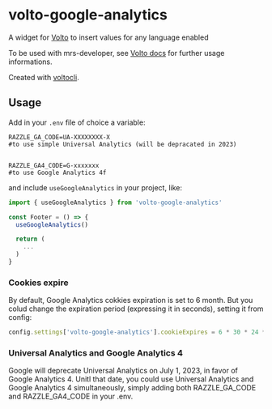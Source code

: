 # volto-google-analytics

A widget for [Volto](https://github.com/plone/volto) to insert values for any language enabled

To be used with mrs-developer, see [Volto docs](https://docs.voltocms.com/customizing/add-ons/) for further usage informations.

Created with [voltocli](https://github.com/nzambello/voltocli).

## Usage

Add in your `.env` file of choice a variable:

```
RAZZLE_GA_CODE=UA-XXXXXXXX-X
#to use simple Universal Analytics (will be depracated in 2023)


RAZZLE_GA4_CODE=G-xxxxxxx
#to use Google Analytics 4f
```

and include `useGoogleAnalytics` in your project, like:

```jsx
import { useGoogleAnalytics } from 'volto-google-analytics'

const Footer = () => {
  useGoogleAnalytics()

  return (
    ...
  )
}
```

### Cookies expire

By default, Google Analytics cokkies expiration is set to 6 month.
But you colud change the expiration period (expressing it in seconds), setting it from config:

```jsx
config.settings['volto-google-analytics'].cookieExpires = 6 * 30 * 24 * 60 * 60; // in seconds. Default: 6 month
```

### Universal Analytics and Google Analytics 4

Google will deprecate Universal Analytics on July 1, 2023, in favor of Google Analytics 4.
Unitl that date, you could use Universal Analytics and Google Analytics 4 simultaneously, simply adding both
RAZZLE_GA_CODE
and
RAZZLE_GA4_CODE
in your .env.
